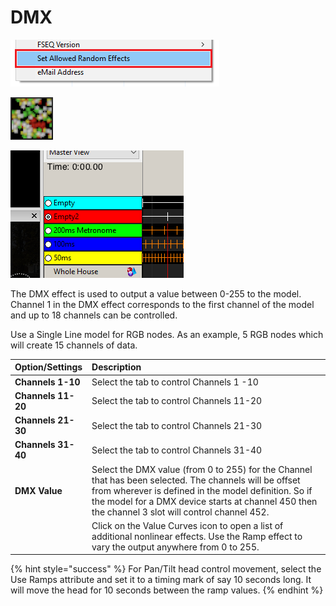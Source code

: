# DMX

![Icon](../../.gitbook/assets/image%20%2887%29.png)

![Sequencer Grid](../../.gitbook/assets/image%20%28307%29.png)

![](../../.gitbook/assets/image%20%28541%29.png)

The DMX effect is used to output a value between 0-255 to the model.  Channel 1 in the DMX effect corresponds to the first channel of the model and up to 18 channels can be controlled.

Use a Single Line model for RGB nodes. As an example, 5 RGB nodes which will create 15 channels of data.

| **Option/Settings** | Description |
| :--- | :--- |
| **Channels  1-10** | Select the tab to control Channels 1 -10 |
| **Channels 11-20**  | Select the tab to control Channels 11-20 |
| **Channels 21-30**  | Select the tab to control Channels 21-30 |
| **Channels 31-40**  | Select the tab to control Channels 31-40 |
| **DMX Value** | Select the DMX value \(from 0 to 255\) for the Channel that has been selected.  The channels will be offset from wherever is defined in the model definition.  So if the model for a DMX device starts at channel 450 then the channel 3 slot will control channel 452. |
|  | Click on the Value Curves icon to open a list of additional nonlinear effects.  Use the Ramp effect to vary the output anywhere from 0 to 255.   |

{% hint style="success" %}
For Pan/Tilt head control movement, select the Use Ramps attribute and set it to a timing mark of say 10 seconds long. It will move the head for 10 seconds between the ramp values.
{% endhint %}

